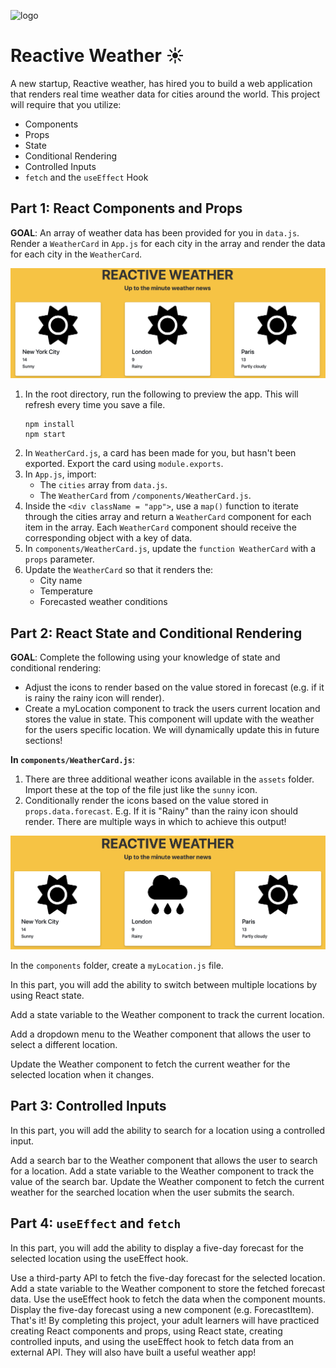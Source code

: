 ![logo](https://user-images.githubusercontent.com/44912347/202244850-18dbf275-11cf-44b5-9500-b2fcb5d44d05.jpg)

# Reactive Weather ☀️

A new startup, Reactive weather, has hired you to build a web application that renders real time weather data for cities around the world. This project will require that you utilize:
- Components
- Props
- State
- Conditional Rendering
- Controlled Inputs
- `fetch` and the `useEffect` Hook

## Part 1: React Components and Props

**GOAL**: An array of weather data has been provided for you in `data.js`. Render a `WeatherCard` in `App.js` for each city in the array and render the data for each city in the `WeatherCard`.

![Part 1 Exemplar](./exemplars/Part1Exemplar.png)

1. In the root directory, run the following to preview the app. This will refresh every time you save a file. 
    ```shell
    npm install
    npm start
    ```
2. In `WeatherCard.js`, a card has been made for you, but hasn't been exported. Export the card using `module.exports`.
3. In `App.js`, import:
    - The `cities` array from `data.js`.
    - The `WeatherCard` from `/components/WeatherCard.js`.
4. Inside the `<div className = "app">`, use a `map()` function to iterate through the cities array and return a `WeatherCard` component for each item in the array. Each `WeatherCard` component should receive the corresponding object with a key of data.
5. In `components/WeatherCard.js`, update the `function WeatherCard` with a `props` parameter.
6. Update the `WeatherCard` so that it renders the:
    - City name
    - Temperature
    - Forecasted weather conditions

## Part 2: React State and Conditional Rendering

**GOAL**: Complete the following using your knowledge of state and conditional rendering:
- Adjust the icons to render based on the value stored in forecast (e.g. if it is rainy the rainy icon will render).
- Create a myLocation component to track the users current location and stores the value in state. This component will update with the weather for the users specific location. We will dynamically update this in future sections!

**In `components/WeatherCard.js`**:
1. There are three additional weather icons available in the `assets` folder. Import these at the top of the file just like the `sunny` icon.
2. Conditionally render the icons based on the value stored in `props.data.forecast`. E.g. If it is "Rainy" than the rainy icon should render. There are multiple ways in which to achieve this output!

![Part 2 Part A Exemplar](./exemplars/Part2AExemplar.png)

In the `components` folder, create a `myLocation.js` file. 

In this part, you will add the ability to switch between multiple locations by using React state.

Add a state variable to the Weather component to track the current location.

Add a dropdown menu to the Weather component that allows the user to select a different location.

Update the Weather component to fetch the current weather for the selected location when it changes.

## Part 3: Controlled Inputs
In this part, you will add the ability to search for a location using a controlled input.

Add a search bar to the Weather component that allows the user to search for a location.
Add a state variable to the Weather component to track the value of the search bar.
Update the Weather component to fetch the current weather for the searched location when the user submits the search.

## Part 4: `useEffect` and `fetch`
In this part, you will add the ability to display a five-day forecast for the selected location using the useEffect hook.

Use a third-party API to fetch the five-day forecast for the selected location.
Add a state variable to the Weather component to store the fetched forecast data.
Use the useEffect hook to fetch the data when the component mounts.
Display the five-day forecast using a new component (e.g. ForecastItem).
That's it! By completing this project, your adult learners will have practiced creating React components and props, using React state, creating controlled inputs, and using the useEffect hook to fetch data from an external API. They will also have built a useful weather app!